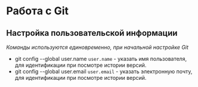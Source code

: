 # Работа с Git



## Настройка пользовательской информации
*Команды используются единовременно, при начальной настройке Git*
* git config --global user.name `user.name` - указать имя пользователя, для идентификации при посмотре истории версий.
* git config --global user.email `user.email` - указать электронную почту, для идентификации при посмотре истории версий.

